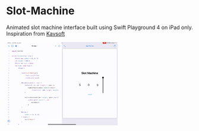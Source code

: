 # Slot-Machine
Animated slot machine interface built using Swift Playground 4 on iPad only. Inspiration from [Kavsoft](https://kavsoft.dev)

<img src="https://raw.githubusercontent.com/Elichartnett/Slot-Machine/main/SlotMachine.gif" alt="1" width="300"/>

